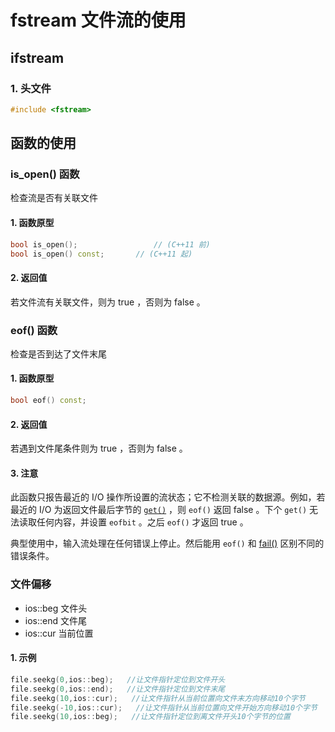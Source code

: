 # fstream 文件流的使用

## ifstream 

### 1. 头文件

```c++
#include <fstream>
```

## 函数的使用

### is_open() 函数

检查流是否有关联文件

#### 1. 函数原型

```c++
bool is_open();					// (C++11 前)
bool is_open() const;		// (C++11 起)
```

#### 2. 返回值

若文件流有关联文件，则为 true ，否则为 false 。

### eof() 函数

检查是否到达了文件末尾

#### 1. 函数原型

```c++
bool eof() const;
```

#### 2. 返回值

若遇到文件尾条件则为 true ，否则为 false 。

#### 3. 注意

此函数只报告最近的 I/O 操作所设置的流状态；它不检测关联的数据源。例如，若最近的 I/O 为返回文件最后字节的 [`get()`](https://zh.cppreference.com/w/cpp/io/basic_istream/get) ，则 `eof()` 返回 false 。下个 `get()` 无法读取任何内容，并设置 `eofbit` 。之后 `eof()` 才返回 true 。

典型使用中，输入流处理在任何错误上停止。然后能用 `eof()` 和 [fail()](https://zh.cppreference.com/w/cpp/io/basic_ios/fail) 区别不同的错误条件。

### 文件偏移

*   ios::beg  文件头
*   ios::end  文件尾
*   ios::cur  当前位置

#### 1. 示例

```c++
file.seekg(0,ios::beg);   //让文件指针定位到文件开头 
file.seekg(0,ios::end);   //让文件指针定位到文件末尾 
file.seekg(10,ios::cur);   //让文件指针从当前位置向文件末方向移动10个字节 
file.seekg(-10,ios::cur);   //让文件指针从当前位置向文件开始方向移动10个字节 
file.seekg(10,ios::beg);   //让文件指针定位到离文件开头10个字节的位置
```

